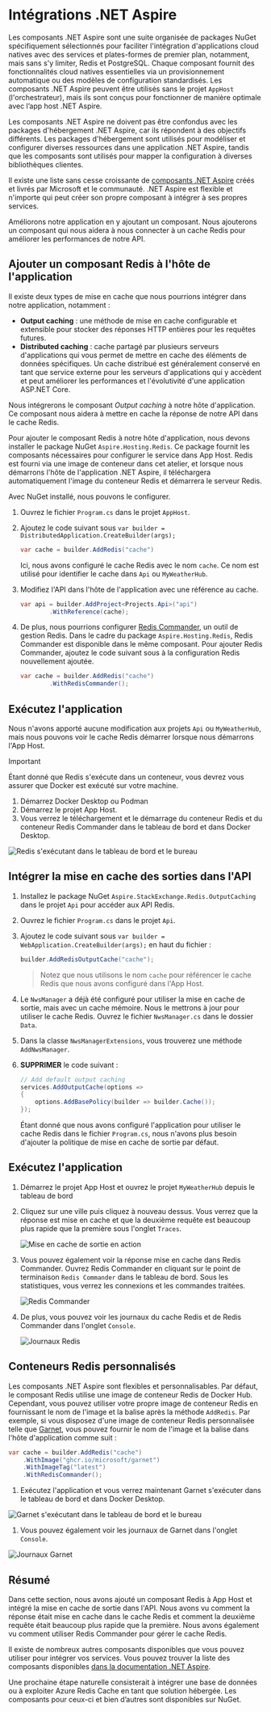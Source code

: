 # Intégrations .NET Aspire

Les composants .NET Aspire sont une suite organisée de packages NuGet spécifiquement sélectionnés pour faciliter l'intégration d'applications cloud natives avec des services et plates-formes de premier plan, notamment, mais sans s'y limiter, Redis et PostgreSQL. Chaque composant fournit des fonctionnalités cloud natives essentielles via un provisionnement automatique ou des modèles de configuration standardisés. Les composants .NET Aspire peuvent être utilisés sans le projet `AppHost` (l'orchestrateur), mais ils sont conçus pour fonctionner de manière optimale avec l’app host .NET Aspire.

Les composants .NET Aspire ne doivent pas être confondus avec les packages d'hébergement .NET Aspire, car ils répondent à des objectifs différents. Les packages d'hébergement sont utilisés pour modéliser et configurer diverses ressources dans une application .NET Aspire, tandis que les composants sont utilisés pour mapper la configuration à diverses bibliothèques clientes.

Il existe une liste sans cesse croissante de [composants .NET Aspire](https://learn.microsoft.com/dotnet/aspire/fundamentals/components-overview?tabs=dotnet-cli#available-components) créés et livrés par Microsoft et le communauté. .NET Aspire est flexible et n'importe qui peut créer son propre composant à intégrer à ses propres services.


Améliorons notre application en y ajoutant un composant. Nous ajouterons un composant qui nous aidera à nous connecter à un cache Redis pour améliorer les performances de notre API.

## Ajouter un composant Redis à l'hôte de l'application

Il existe deux types de mise en cache que nous pourrions intégrer dans notre application, notamment :

- **Output caching** : une méthode de mise en cache configurable et extensible pour stocker des réponses HTTP entières pour les requêtes futures.
- **Distributed caching** : cache partagé par plusieurs serveurs d'applications qui vous permet de mettre en cache des éléments de données spécifiques. Un cache distribué est généralement conservé en tant que service externe pour les serveurs d'applications qui y accèdent et peut améliorer les performances et l'évolutivité d'une application ASP.NET Core.

Nous intégrerons le composant _Output caching_ à notre hôte d'application. Ce composant nous aidera à mettre en cache la réponse de notre API dans le cache Redis.

Pour ajouter le composant Redis à notre hôte d'application, nous devons installer le package NuGet `Aspire.Hosting.Redis`. Ce package fournit les composants nécessaires pour configurer le service dans App Host. Redis est fourni via une image de conteneur dans cet atelier, et lorsque nous démarrons l'hôte de l'application .NET Aspire, il téléchargera automatiquement l'image du conteneur Redis et démarrera le serveur Redis.

Avec NuGet installé, nous pouvons le configurer.

1. Ouvrez le fichier `Program.cs` dans le projet `AppHost`.
1. Ajoutez le code suivant sous `var builder = DistributedApplication.CreateBuilder(args);`

	```csharp
	var cache = builder.AddRedis("cache")
	```
  	Ici, nous avons configuré le cache Redis avec le nom `cache`. Ce nom est utilisé pour identifier le cache dans `Api` ou `MyWeatherHub`.
1. Modifiez l'API dans l'hôte de l'application avec une référence au cache.

	```csharp
	var api = builder.AddProject<Projects.Api>("api")
			.WithReference(cache);
	```

1. De plus, nous pourrions configurer [Redis Commander](https://joeferner.github.io/redis-commander/), un outil de gestion Redis. Dans le cadre du package `Aspire.Hosting.Redis`, Redis Commander est disponible dans le même composant. Pour ajouter Redis Commander, ajoutez le code suivant sous à la configuration Redis nouvellement ajoutée.

	```csharp
	var cache = builder.AddRedis("cache")
			.WithRedisCommander();
	```


## Exécutez l'application

Nous n'avons apporté aucune modification aux projets `Api` ou `MyWeatherHub`, mais nous pouvons voir le cache Redis démarrer lorsque nous démarrons l'App Host.

> [!IMPORTANT]
> Étant donné que Redis s'exécute dans un conteneur, vous devrez vous assurer que Docker est exécuté sur votre machine.

1. Démarrez Docker Desktop ou Podman
1. Démarrez le projet App Host.
1. Vous verrez le téléchargement et le démarrage du conteneur Redis et du conteneur Redis Commander dans le tableau de bord et dans Docker Desktop.

  ![Redis s'exécutant dans le tableau de bord et le bureau](./../../media/redis-started.png)

## Intégrer la mise en cache des sorties dans l'API

1. Installez le package NuGet `Aspire.StackExchange.Redis.OutputCaching` dans le projet `Api` pour accéder aux API Redis.
1. Ouvrez le fichier `Program.cs` dans le projet `Api`.
1. Ajoutez le code suivant sous `var builder = WebApplication.CreateBuilder(args);` en haut du fichier :

	```csharp
	builder.AddRedisOutputCache("cache");
	```

	> Notez que nous utilisons le nom `cache` pour référencer le cache Redis que nous avons configuré dans l'App Host.
1. Le `NwsManager` a déjà été configuré pour utiliser la mise en cache de sortie, mais avec un cache mémoire. Nous le mettrons à jour pour utiliser le cache Redis. Ouvrez le fichier `NwsManager.cs` dans le dossier `Data`.
1. Dans la classe `NwsManagerExtensions`, vous trouverez une méthode `AddNwsManager`.
1. **SUPPRIMER** le code suivant :

	```csharp
	// Add default output caching
	services.AddOutputCache(options =>
	{
		options.AddBasePolicy(builder => builder.Cache());
	});
	```

	Étant donné que nous avons configuré l'application pour utiliser le cache Redis dans le fichier `Program.cs`, nous n'avons plus besoin d'ajouter la politique de mise en cache de sortie par défaut.


## Exécutez l'application
1. Démarrez le projet App Host et ouvrez le projet `MyWeatherHub` depuis le tableau de bord
1. Cliquez sur une ville puis cliquez à nouveau dessus. Vous verrez que la réponse est mise en cache et que la deuxième requête est beaucoup plus rapide que la première sous l'onglet `Traces`.

	![Mise en cache de sortie en action](./../../media/output-caching.png)


1. Vous pouvez également voir la réponse mise en cache dans Redis Commander. Ouvrez Redis Commander en cliquant sur le point de terminaison `Redis Commander` dans le tableau de bord. Sous les statistiques, vous verrez les connexions et les commandes traitées.

	![Redis Commander](./../../media/redis-commander.png)
1. De plus, vous pouvez voir les journaux du cache Redis et de Redis Commander dans l'onglet `Console`.

	![Journaux Redis](./../../media/redis-logs.png)


## Conteneurs Redis personnalisés

Les composants .NET Aspire sont flexibles et personnalisables. Par défaut, le composant Redis utilise une image de conteneur Redis de Docker Hub. Cependant, vous pouvez utiliser votre propre image de conteneur Redis en fournissant le nom de l'image et la balise après la méthode `AddRedis`. Par exemple, si vous disposez d'une image de conteneur Redis personnalisée telle que [Garnet](https://github.com/microsoft/garnet), vous pouvez fournir le nom de l'image et la balise dans l'hôte d'application comme suit :

```csharp
var cache = builder.AddRedis("cache")
	.WithImage("ghcr.io/microsoft/garnet")
	.WithImageTag("latest")
	.WithRedisCommander();
```

1. Exécutez l'application et vous verrez maintenant Garnet s'exécuter dans le tableau de bord et dans Docker Desktop.

  ![Garnet s'exécutant dans le tableau de bord et le bureau](./../../media/garnet-started.png)
1. Vous pouvez également voir les journaux de Garnet dans l'onglet `Console`.

  ![Journaux Garnet](./../../media/garnet-logs.png)


## Résumé
Dans cette section, nous avons ajouté un composant Redis à App Host et intégré la mise en cache de sortie dans l'API. Nous avons vu comment la réponse était mise en cache dans le cache Redis et comment la deuxième requête était beaucoup plus rapide que la première. Nous avons également vu comment utiliser Redis Commander pour gérer le cache Redis.

Il existe de nombreux autres composants disponibles que vous pouvez utiliser pour intégrer vos services. Vous pouvez trouver la liste des composants disponibles [dans la documentation .NET Aspire](https://learn.microsoft.com/dotnet/aspire/fundamentals/components-overview?tabs=dotnet-cli#available-components).

Une prochaine étape naturelle consisterait à intégrer une base de données ou à exploiter Azure Redis Cache en tant que solution hébergée. Les composants pour ceux-ci et bien d’autres sont disponibles sur NuGet.
